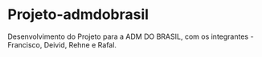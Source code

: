 # Projeto-admdobrasil
Desenvolvimento do Projeto para a ADM DO BRASIL, com os integrantes - Francisco, Deivid, Rehne e Rafal.
